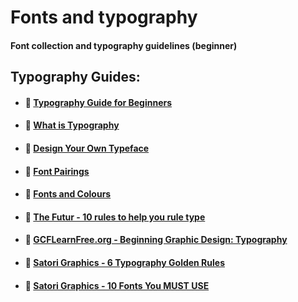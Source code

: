 # Fonts and typography

#### Font collection and typography guidelines (beginner)

## Typography Guides:
- #### :rocket: [Typography Guide for Beginners](https://uxplanet.org/typography-in-ui-guide-for-beginners-7ee9bdbc4833)
- #### :rocket: [What is Typography](https://www.creativebloq.com/typography/what-is-typography-123652)
- #### :rocket: [Design Your Own Typeface](https://www.creativebloq.com/typography/design-your-own-typeface-8133919)
- #### :rocket: [Font Pairings](https://www.creativebloq.com/typography/20-perfect-type-pairings-3132120)
- #### :rocket: [Fonts and Colours](https://support.squarespace.com/hc/en-us/articles/212277957-Selecting-the-right-fonts-and-colors)
- #### :rocket: [The Futur - 10 rules to help you rule type](https://www.youtube.com/watch?v=QrNi9FmdlxY&list=PLxuZL_AXIjXY3eddIRcf70tD_R-lzrUzj&index=12&t=0s)
- #### :rocket: [GCFLearnFree.org - Beginning Graphic Design: Typography](https://www.youtube.com/watch?v=sByzHoiYFX0&list=PLxuZL_AXIjXY3eddIRcf70tD_R-lzrUzj&index=9&t=0s)
- #### :rocket: [Satori Graphics - 6 Typography Golden Rules](https://www.youtube.com/watch?v=za8ERlMchUE&list=PLxuZL_AXIjXY3eddIRcf70tD_R-lzrUzj&index=7&t=0s)
- #### :rocket: [Satori Graphics - 10 Fonts You MUST USE](https://www.youtube.com/watch?v=iniUd-NZ-T8&list=PLxuZL_AXIjXY3eddIRcf70tD_R-lzrUzj&index=5&t=0s)



